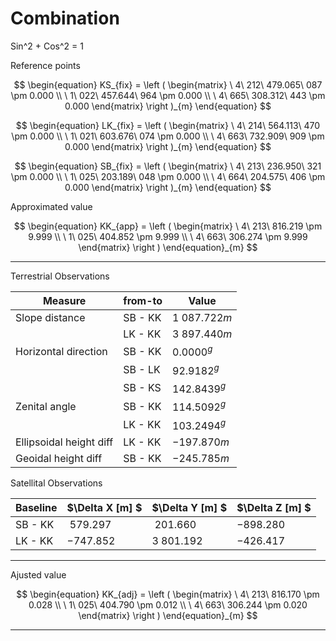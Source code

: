 # Combination


Sin^2 + Cos^2 = 1

Reference points

$$
\begin{equation}
KS_{fix} = 
  \left (
  \begin{matrix}
    \ 4\ 212\ 479.065\ 087 \pm 0.000 \\
    \ 1\ 022\ 457.644\ 964 \pm 0.000 \\
    \ 4\ 665\ 308.312\ 443 \pm 0.000
  \end{matrix}
  \right )_{m}
\end{equation}
$$

$$
\begin{equation}
LK_{fix} = 
  \left (
  \begin{matrix}
    \ 4\ 214\ 564.113\ 470 \pm 0.000 \\
    \ 1\ 021\ 603.676\ 074 \pm 0.000 \\
    \ 4\ 663\ 732.909\ 909 \pm 0.000
  \end{matrix}
  \right )_{m}
\end{equation}
$$

$$
\begin{equation}
SB_{fix} = 
  \left (
  \begin{matrix}
    \ 4\ 213\ 236.950\ 321 \pm 0.000 \\
    \ 1\ 025\ 203.189\ 048 \pm 0.000 \\
    \ 4\ 664\ 204.575\ 406 \pm 0.000
  \end{matrix}
  \right )_{m}
\end{equation}
$$


Approximated value

$$
\begin{equation}
KK_{app} = 
  \left (
  \begin{matrix}
    \ 4\ 213\ 816.219 \pm 9.999 \\
    \ 1\ 025\ 404.852 \pm 9.999 \\
    \ 4\ 663\ 306.274 \pm 9.999
  \end{matrix}
  \right )
\end{equation}_{m}
$$

---

Terrestrial Observations

| Measure                 | from-to | Value          |
|-------------------------|---------|----------------|
| Slope distance          | SB - KK | $1\ 087.722 m$ |
|                         | LK - KK | $3\ 897.440 m$ |
| Horizontal direction    | SB - KK |     $0.0000^g$ |
|                         | SB - LK |    $92.9182^g$ |
|                         | SB - KS |   $142.8439^g$ |
| Zenital angle           | SB - KK |   $114.5092^g$ |
|                         | LK - KK |   $103.2494^g$ |
| Ellipsoidal height diff | LK - KK |   $-197.870 m$ |
| Geoidal height diff     | SB - KK |   $-245.785 m$ |

Satellital Observations

| Baseline | $\Delta X [m] $ | $\Delta Y [m] $ | $\Delta Z [m] $ | 
|----------|-----------------|-----------------|-----------------|
| SB - KK  |    $\ 579.297$  |    $\ 201.660$  |     $-898.280$  |
| LK - KK  |     $-747.852$  |   $3\ 801.192$  |     $-426.417$  |

<!--
Observations
$$
\begin{table}[]
\begin{tabular}{|l|l|l|}
\hline
Measuure             & from-to & Value                     \\ \hline
Slope distance       & SB - KK & 1\textbackslash 087.722 m \\
                     & LK - KK & 3\textbackslash 897.440 m \\
Horizontal direction & SB - KK & 0.0000\textasciicircum{}g \\ \hline
\end{tabular}
\end{table}
$$
-->

---

Ajusted value

$$
\begin{equation}
KK_{adj} = 
  \left (
  \begin{matrix}
    \ 4\ 213\ 816.170 \pm 0.028 \\
    \ 1\ 025\ 404.790 \pm 0.012 \\
    \ 4\ 663\ 306.244 \pm 0.020
  \end{matrix}
  \right )
\end{equation}_{m}
$$

---
